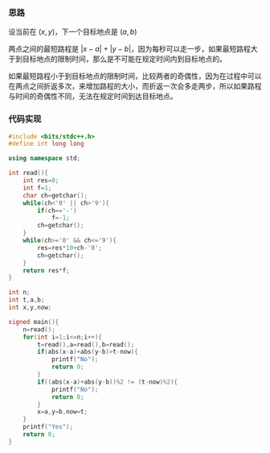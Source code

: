 ### 思路

设当前在 $(x,y)$，下一个目标地点是 $(a,b)$

两点之间的最短路程是 $|x-a|+|y-b|$，因为每秒可以走一步，如果最短路程大于到目标地点的限制时间，那么是不可能在规定时间内到目标地点的。

如果最短路程小于到目标地点的限制时间，比较两者的奇偶性，因为在过程中可以在两点之间折返多次，来增加路程的大小，而折返一次会多走两步，所以如果路程与时间的奇偶性不同，无法在规定时间到达目标地点。

### 代码实现

```cpp
#include <bits/stdc++.h>
#define int long long

using namespace std;

int read(){
    int res=0;
    int f=1;
    char ch=getchar();
    while(ch<'0' || ch>'9'){
        if(ch=='-')
            f=-1;
        ch=getchar();
    }
    while(ch>='0' && ch<='9'){
        res=res*10+ch-'0';
        ch=getchar();
    }
    return res*f;
}

int n;
int t,a,b;
int x,y,now;

signed main(){
    n=read();
    for(int i=1;i<=n;i++){
        t=read(),a=read(),b=read();
        if(abs(x-a)+abs(y-b)>t-now){
            printf("No");
            return 0;
        }
        if((abs(x-a)+abs(y-b))%2 != (t-now)%2){
            printf("No");
            return 0;
        }
        x=a,y=b,now=t;
    }
    printf("Yes");
    return 0;
}
```
